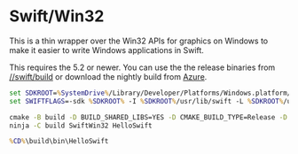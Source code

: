 # Swift/Win32

This is a thin wrapper over the Win32 APIs for graphics on Windows to make it
easier to write Windows applications in Swift.

This requires the 5.2 or newer. You can use the the release binaries from
[//swift/build](https://github.com/compnerd/swift-build) or download the nightly
build from [Azure](https://dev.azure.com/compnerd/swift-build).

```cmd
set SDKROOT=%SystemDrive%/Library/Developer/Platforms/Windows.platform/Developer/SDKs/Windows.sdk
set SWIFTFLAGS=-sdk %SDKROOT% -I %SDKROOT%/usr/lib/swift -L %SDKROOT%/usr/lib/swift/windows

cmake -B build -D BUILD_SHARED_LIBS=YES -D CMAKE_BUILD_TYPE=Release -D CMAKE_Swift_FLAGS="%SWIFTFLAGS%" -G Ninja -S .
ninja -C build SwiftWin32 HelloSwift

%CD%\build\bin\HelloSwift
```

